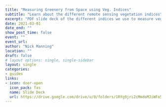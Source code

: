 ```yaml
---
title: "Measuring Greenery from Space using Veg. Indices"
subtitle: "Learn about the different remote sensing vegetation indices"
excerpt: "PDF slide deck of the different indices we use to measure vegetation from space and the reasons why you may want to use one index over another. For when NDVI just won't cut it."
date: 2021-03-01
date_end: ""
show_post_time: false
event: ""
event_url:
author: "Nick Manning"
location: ""
draft: false
# layout options: single, single-sidebar
layout: single
categories:
- guides
links:
- icon: door-open
  icon_pack: fas
  name: Slide Deck
  url: https://drive.google.com/drive/u/0/folders/1RYg9jri2cMmdoMJiWFo5hIHdgIJ3OErt
---
```

